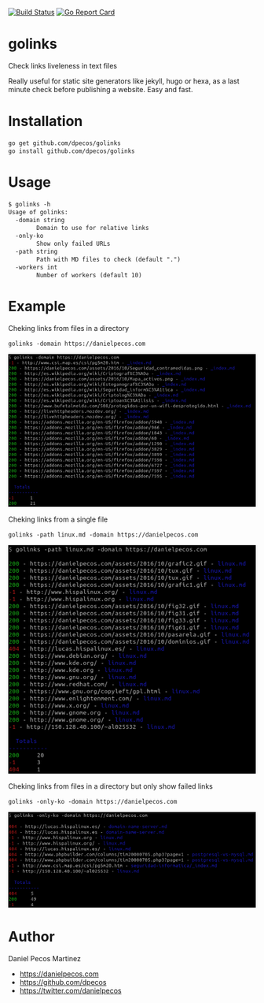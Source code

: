 [![Build Status](https://travis-ci.org/dpecos/golinks.svg)](https://travis-ci.org/dpecos/golinks)
[![Go Report Card](https://goreportcard.com/badge/github.com/dpecos/golinks)](https://goreportcard.com/report/github.com/dpecos/golinks)

# golinks

Check links liveleness in text files

Really useful for static site generators like jekyll, hugo or hexa, as a last minute check before publishing a website. Easy and fast.

# Installation

    go get github.com/dpecos/golinks
    go install github.com/dpecos/golinks

# Usage

    $ golinks -h
    Usage of golinks:
      -domain string
            Domain to use for relative links
      -only-ko
            Show only failed URLs
      -path string
            Path with MD files to check (default ".")
      -workers int
            Number of workers (default 10)

# Example

Cheking links from files in a directory

    golinks -domain https://danielpecos.com

![Cheking links from files in a directory](screenshot_2.png)


Cheking links from a single file

    golinks -path linux.md -domain https://danielpecos.com

![Cheking links from a single file](screenshot_1.png)

Cheking links from files in a directory but only show failed links

    golinks -only-ko -domain https://danielpecos.com

![Cheking links from files in a directory but only show failed links](screenshot_3.png)

# Author

Daniel Pecos Martinez
* https://danielpecos.com
* https://github.com/dpecos
* https://twitter.com/danielpecos
